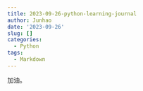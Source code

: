 ```yaml
---
title: 2023-09-26-python-learning-journal
author: Junhao
date: '2023-09-26'
slug: []
categories:
  - Python
tags:
  - Markdown
---
```

  加油。